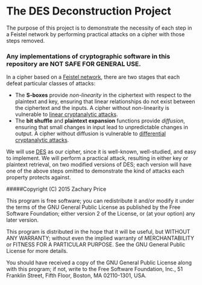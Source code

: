 # The DES Deconstruction Project

The purpose of this project is to demonstrate the necessity of each step in a Feistel network by performing practical attacks on a cipher with those steps removed.

### Any implementations of cryptographic software in this repository are **NOT SAFE FOR GENERAL USE**.

In a cipher based on a [Feistel network](https://en.wikipedia.org/wiki/Feistel_cipher), there are two stages that each defeat particular classes of attacks:

* The **S-boxes** provide _non-linearity_ in the ciphertext with respect to the plaintext and key, ensuring that linear relationships do not exist between the ciphertext and the inputs. A cipher without non-linearity is vulnerable to [linear cryptanalytic attacks](https://en.wikipedia.org/wiki/Linear_cryptanalysis).
* The **bit shuffle** and **plaintext expansion** functions provide _diffusion_, ensuring that small changes in input lead to unpredictable changes in output. A cipher without diffusion is vulnerable to [differential cryptanalytic attacks](https://en.wikipedia.org/wiki/Differential_cryptanalysis).

We will use [DES](https://en.wikipedia.org/wiki/Data_Encryption_Standard) as our cipher, since it is well-known, well-studied, and easy to implement.
We will perform a practical attack, resulting in either key or plaintext retrieval, on two modified versions of DES; each version will have one of the above steps omitted to demonstrate the kind of attacks each property protects against.


#####Copyright (C) 2015  Zachary Price

This program is free software; you can redistribute it and/or
modify it under the terms of the GNU General Public License
as published by the Free Software Foundation; either version 2
of the License, or (at your option) any later version.

This program is distributed in the hope that it will be useful,
but WITHOUT ANY WARRANTY; without even the implied warranty of
MERCHANTABILITY or FITNESS FOR A PARTICULAR PURPOSE.  See the
GNU General Public License for more details.

You should have received a copy of the GNU General Public License
along with this program; if not, write to the Free Software
Foundation, Inc., 51 Franklin Street, Fifth Floor, Boston, MA  02110-1301, USA.
